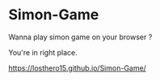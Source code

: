 # Simon-Game

Wanna play simon game on your browser ?

You're in right place.

https://losthero15.github.io/Simon-Game/
